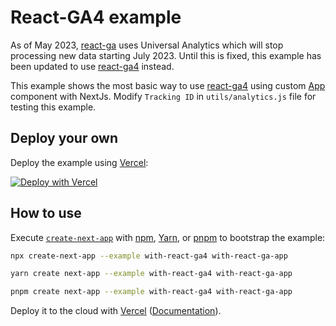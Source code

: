 # React-GA4 example

As of May 2023, [react-ga](https://github.com/react-ga/react-ga/issues/541) uses Universal Analytics which will stop processing new data starting July 2023. Until this is fixed, this example has been updated to use [react-ga4](https://github.com/codler/react-ga4) instead.

This example shows the most basic way to use [react-ga4](https://github.com/codler/react-ga4) using custom [App](https://github.com/vercel/next.js#custom-app)
component with NextJs. Modify `Tracking ID` in `utils/analytics.js` file for testing this example.

## Deploy your own

Deploy the example using [Vercel](https://vercel.com?utm_source=github&utm_medium=readme&utm_campaign=next-example):

[![Deploy with Vercel](https://vercel.com/button)](https://vercel.com/new/clone?repository-url=https://github.com/vercel/next.js/tree/canary/examples/with-react-ga&project-name=with-react-ga&repository-name=with-react-ga)

## How to use

Execute [`create-next-app`](https://github.com/vercel/next.js/tree/canary/packages/create-next-app) with [npm](https://docs.npmjs.com/cli/init), [Yarn](https://yarnpkg.com/lang/en/docs/cli/create/), or [pnpm](https://pnpm.io) to bootstrap the example:

```bash
npx create-next-app --example with-react-ga4 with-react-ga-app
```

```bash
yarn create next-app --example with-react-ga4 with-react-ga-app
```

```bash
pnpm create next-app --example with-react-ga4 with-react-ga-app
```

Deploy it to the cloud with [Vercel](https://vercel.com/new?utm_source=github&utm_medium=readme&utm_campaign=next-example) ([Documentation](https://nextjs.org/docs/deployment)).
